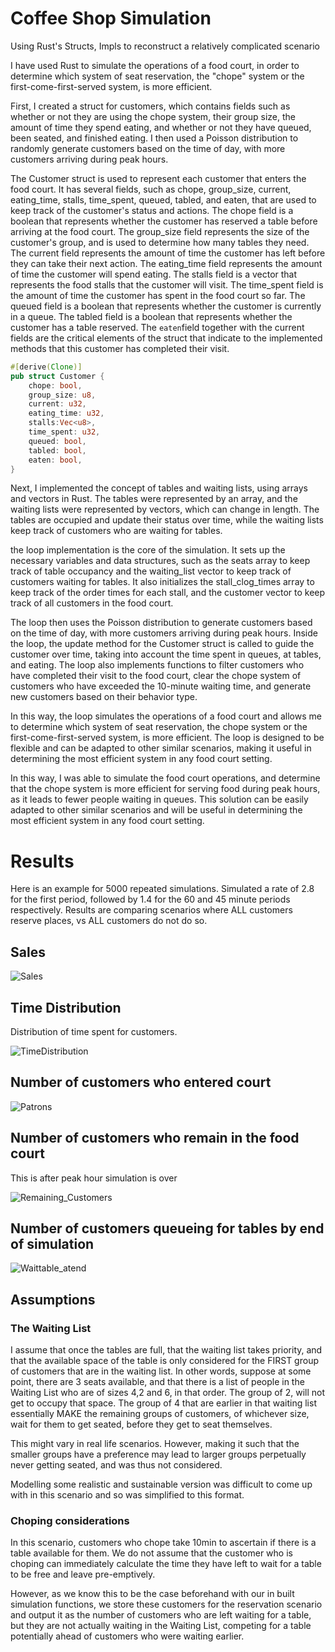 # Coffee Shop Simulation
 Using Rust's Structs, Impls to reconstruct a relatively complicated scenario 

I have used Rust to simulate the operations of a food court, in order to determine which system of seat reservation, the "chope" system or the first-come-first-served system, is more efficient.

First, I created a struct for customers, which contains fields such as whether or not they are using the chope system, their group size, the amount of time they spend eating, and whether or not they have queued, been seated, and finished eating. I then used a Poisson distribution to randomly generate customers based on the time of day, with more customers arriving during peak hours.

The Customer struct is used to represent each customer that enters the food court. It has several fields, such as chope, group_size, current, eating_time, stalls, time_spent, queued, tabled, and eaten, that are used to keep track of the customer's status and actions. The chope field is a boolean that represents whether the customer has reserved a table before arriving at the food court. The group_size field represents the size of the customer's group, and is used to determine how many tables they need. The current field represents the amount of time the customer has left before they can take their next action. The eating_time field represents the amount of time the customer will spend eating. The stalls field is a vector that represents the food stalls that the customer will visit. The time_spent field is the amount of time the customer has spent in the food court so far. The queued field is a boolean that represents whether the customer is currently in a queue. The tabled field is a boolean that represents whether the customer has a table reserved. The ``eaten``field together with the current fields are the critical elements of the struct that indicate to the implemented methods that this customer has completed their visit.

```rs
#[derive(Clone)]
pub struct Customer {
    chope: bool,
    group_size: u8,
    current: u32,
    eating_time: u32,
    stalls:Vec<u8>,
    time_spent: u32,
    queued: bool,
    tabled: bool,
    eaten: bool,
}
```


Next, I implemented the concept of tables and waiting lists, using arrays and vectors in Rust. The tables were represented by an array, and the waiting lists were represented by vectors, which can change in length. The tables are occupied and update their status over time, while the waiting lists keep track of customers who are waiting for tables.

the loop implementation is the core of the simulation. It sets up the necessary variables and data structures, such as the seats array to keep track of table occupancy and the waiting_list vector to keep track of customers waiting for tables. It also initializes the stall_clog_times array to keep track of the order times for each stall, and the customer vector to keep track of all customers in the food court.

The loop then uses the Poisson distribution to generate customers based on the time of day, with more customers arriving during peak hours. Inside the loop, the update method for the Customer struct is called to guide the customer over time, taking into account the time spent in queues, at tables, and eating. The loop also implements functions to filter customers who have completed their visit to the food court, clear the chope system of customers who have exceeded the 10-minute waiting time, and generate new customers based on their behavior type.

In this way, the loop simulates the operations of a food court and allows me to determine which system of seat reservation, the chope system or the first-come-first-served system, is more efficient. The loop is designed to be flexible and can be adapted to other similar scenarios, making it useful in determining the most efficient system in any food court setting.

In this way, I was able to simulate the food court operations, and determine that the chope system is more efficient for serving food during peak hours, as it leads to fewer people waiting in queues. This solution can be easily adapted to other similar scenarios and will be useful in determining the most efficient system in any food court setting.


# Results

Here is an example for 5000 repeated simulations. Simulated a rate of 2.8 for the first period, followed by 1.4 for the 60 and 45 minute periods respectively. Results are comparing scenarios where ALL customers reserve places, vs ALL customers do not do so.

## Sales

![Sales](https://user-images.githubusercontent.com/100022747/213763864-cccff059-c500-4256-9122-254724e3ab41.png)

## Time Distribution

Distribution of time spent for customers. 

![TimeDistribution](https://user-images.githubusercontent.com/100022747/213764065-314877b6-ac9e-43d3-9052-84a2a0d760c7.png)

## Number of customers who entered court

![Patrons](https://user-images.githubusercontent.com/100022747/213764342-c41a09e4-c560-4cba-9957-c99bc9a88acc.png)

## Number of customers who remain in the food court 

This is after peak hour simulation is over


![Remaining_Customers](https://user-images.githubusercontent.com/100022747/213764517-d05c8539-1730-4f00-b6f7-6cc27559f4bc.png)


## Number of customers queueing for tables by end of simulation


![Waittable_atend](https://user-images.githubusercontent.com/100022747/213764588-33704d62-7bc7-4f2f-b23b-d2bbf2b9e25a.png)



## Assumptions

### The Waiting List

I assume that once the tables are full, that the waiting list takes priority, and that the available space of the table is only considered for the FIRST group of customers that are in the waiting list. In other words, suppose at some point, there are 3 seats available, and that there is a list of people in the Waiting List who are of sizes 4,2 and 6, in that order. The group of 2, will not get to occupy that space. The group of 4 that are earlier in that waiting list essentially MAKE the remaining groups of customers, of whichever size, wait for them to get seated, before they get to seat themselves.

This might vary in real life scenarios. However, making it such that the smaller groups have a preference may lead to larger groups perpetually never getting seated, and was thus not considered.

Modelling some realistic and sustainable version was difficult to come up with in this scenario and so was simplified to this format.

### Choping considerations

In this scenario, customers who chope take 10min to ascertain if there is a table available for them. We do not assume that the customer who is choping can immediately calculate the time they have left to wait for a table to be free and leave pre-emptively.

However, as we know this to be the case beforehand with our in built simulation functions, we store these customers for the reservation scenario and output it as the number of customers who are left waiting for a table, but they are not actually waiting in the Waiting List, competing for a table potentially ahead of customers who were waiting earlier.

